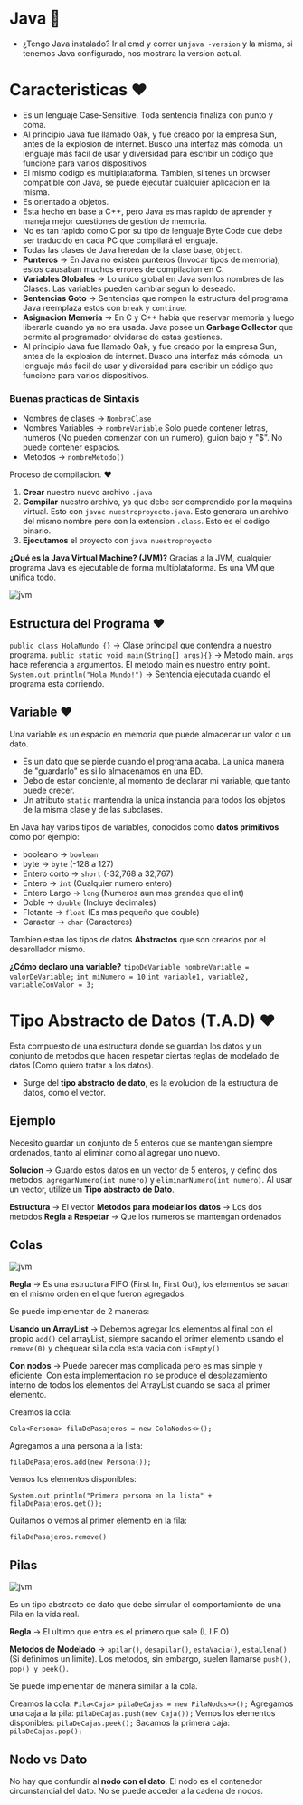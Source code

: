 # Java 🚀️

* ¿Tengo Java instalado? Ir al cmd y correr un`java -version` y la misma, si tenemos Java configurado, nos mostrara la version actual.

# Caracteristicas ❤️

* Es un lenguaje Case-Sensitive. Toda sentencia finaliza con punto y coma.
* Al principio Java fue llamado Oak, y fue creado por la empresa Sun, antes de la explosion de internet. Busco una interfaz más cómoda, un lenguaje más fácil de usar y diversidad para escribir un código que funcione para varios dispositivos
* El mismo codigo es multiplataforma. Tambien, si tenes un browser compatible con Java, se puede ejecutar cualquier aplicacion en la misma.
* Es orientado a objetos.
* Esta hecho en base a C++, pero Java es mas rapido de aprender y maneja mejor cuestiones de gestion de memoria.
* No es tan rapido como C por su tipo de lenguaje Byte Code que debe ser traducido en cada PC que compilará el lenguaje.
* Todas las clases de Java heredan de la clase base, `Object`.
* **Punteros** -> En Java no existen punteros (Invocar tipos de memoria), estos causaban muchos errores de compilacion en C.
* **Variables Globales** -> Lo unico global en Java son los nombres de las Clases. Las variables pueden cambiar segun lo deseado.
* **Sentencias Goto** -> Sentencias que rompen la estructura del programa. Java reemplaza estos con `break` y `continue`.
* **Asignacion Memoria** -> En C y C++ habia que reservar memoria y luego liberarla cuando ya no era usada. Java posee un **Garbage Collector** que permite al programador olvidarse de estas gestiones.
* Al principio Java fue llamado Oak, y fue creado por la empresa Sun, antes de la explosion de internet. Busco una interfaz más cómoda, un lenguaje más fácil de usar y diversidad para escribir un código que funcione para varios dispositivos.



### Buenas practicas de Sintaxis

* Nombres de clases -> `NombreClase`
* Nombres Variables -> `nombreVariable`
  Solo puede contener letras, numeros (No pueden comenzar con un numero), guion bajo y "$". No puede contener espacios.
* Metodos -> `nombreMetodo()`

Proceso de compilacion. ❤️

1. **Crear** nuestro nuevo archivo  `.java`
2. **Compilar** nuestro archivo, ya que debe ser comprendido por la maquina virtual. Esto con `javac nuestroproyecto.java`. Esto generara un archivo del mismo nombre pero con la extension `.class`. Esto es el codigo binario.
3. **Ejecutamos** el proyecto con `java nuestroproyecto`

**¿Qué es la Java Virtual Machine? (JVM)?**
Gracias a la JVM, cualquier programa Java es ejecutable de forma multiplataforma. Es una VM que unifica todo.

![jvm](./assets/jvm.jpg)

## Estructura del Programa ❤️

`public class HolaMundo {}` -> Clase principal que contendra a nuestro programa.
`public static void main(String[] args){}` -> Metodo main. `args` hace referencia a argumentos. El metodo main es nuestro entry point.
`System.out.println("Hola Mundo!")` -> Sentencia ejecutada cuando el programa esta corriendo.

## Variable ❤️

Una variable es un espacio en memoria que puede almacenar un valor o un dato.

* Es un dato que se pierde cuando el programa acaba. La unica manera de "guardarlo" es si lo almacenamos en una BD.
* Debo de estar conciente, al momento de declarar mi variable, que tanto puede crecer.
* Un atributo `static` mantendra la unica instancia para todos los objetos de la misma clase y de las subclases.

En Java hay varios tipos de variables, conocidos como **datos primitivos** como por ejemplo:

* booleano -> `boolean`
* byte -> `byte` (-128 a 127)
* Entero corto -> `short` (-32,768 a 32,767)
* Entero -> `int` (Cualquier numero entero)
* Entero Largo -> `long` (Numeros aun mas grandes que el int)
* Doble -> `double` (Incluye decimales)
* Flotante -> `float` (Es mas pequeño que double)
* Caracter -> `char` (Caracteres)

Tambien estan los tipos de datos **Abstractos** que son creados por el desarollador mismo.

**¿Cómo declaro una variable?**
`tipoDeVariable nombreVariable = valorDeVariable;`
`int miNumero = 10`
`int variable1, variable2, variableConValor = 3;`

# Tipo Abstracto de Datos (T.A.D) ❤️

Esta compuesto de una estructura donde se guardan los datos y un conjunto de metodos que hacen respetar ciertas reglas de modelado de datos (Como quiero tratar a los datos).

* Surge del **tipo abstracto de dato**, es la evolucion de la estructura de datos, como el vector.

## Ejemplo

Necesito guardar un conjunto de 5 enteros que se mantengan siempre ordenados, tanto al eliminar como al agregar uno nuevo.

**Solucion** -> Guardo estos datos en un vector de 5 enteros, y defino dos metodos, `agregarNumero(int numero)` y `eliminarNumero(int numero)`. Al usar un vector, utilize un **Tipo abstracto de Dato**.

**Estructura** -> El vector
**Metodos para modelar los datos** -> Los dos metodos
**Regla a Respetar** -> Que los numeros se mantengan ordenados

## Colas

![jvm](./assets/cola.jpg)

**Regla** -> Es una estructura FIFO (First In, First Out), los elementos se sacan en el mismo orden en el que fueron agregados.

Se puede implementar de 2 maneras:

**Usando un ArrayList** -> Debemos agregar los elementos al final con el propio `add()` del arrayList, siempre sacando el primer elemento usando el `remove(0)` y chequear si la cola esta vacia con `isEmpty()`

**Con nodos** -> Puede parecer mas complicada pero es mas simple y eficiente. Con esta implementacion no se produce el desplazamiento interno de todos los elementos del ArrayList cuando se saca al primer elemento.

Creamos la cola:

`Cola<Persona> filaDePasajeros = new ColaNodos<>();`

Agregamos a una persona a la lista:

`filaDePasajeros.add(new Persona());`

Vemos los elementos disponibles:

`System.out.println("Primera persona en la lista" + filaDePasajeros.get());`

Quitamos o vemos al primer elemento en la fila:

`filaDePasajeros.remove()`

## Pilas

![jvm](./assets/pila.jpg)

Es un tipo abstracto de dato que debe simular el comportamiento de una Pila en la vida real.

**Regla** -> El ultimo que entra es el primero que sale (L.I.F.O)

**Metodos de Modelado** -> `apilar()`, `desapilar()`, `estaVacia()`, `estaLlena()` (Si definimos un limite). Los metodos, sin embargo, suelen llamarse `push(), pop() y peek()`.

Se puede implementar de manera similar a la cola.

Creamos la cola:
`Pila<Caja> pilaDeCajas = new PilaNodos<>();`
Agregamos una caja a la pila:
`pilaDeCajas.push(new Caja());`
Vemos los elementos disponibles:
`pilaDeCajas.peek();`
Sacamos la primera caja:
`pilaDeCajas.pop();`

## Nodo vs Dato

No hay que confundir al **nodo con el dato**. El nodo es el contenedor circunstancial del dato. No se puede acceder a la cadena de nodos. 

